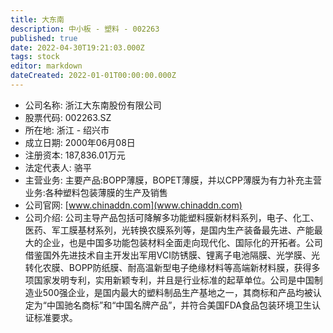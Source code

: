 ```yaml
---
title: 大东南
description: 中小板 - 塑料 - 002263
published: true
date: 2022-04-30T19:21:03.000Z
tags: stock
editor: markdown
dateCreated: 2022-01-01T00:00:00.000Z
---
```


- 公司名称: 浙江大东南股份有限公司
- 股票代码: 002263.SZ
- 所在地: 浙江 - 绍兴市
- 成立日期: 2000年06月08日
- 注册资本: 187,836.01万元
- 法定代表人: 骆平
- 主营业务: 主要产品:BOPP薄膜，BOPET薄膜，并以CPP薄膜为有力补充主营业务:各种塑料包装薄膜的生产及销售
- 公司官网: [www.chinaddn.com](www.chinaddn.com)
- 公司介绍: 公司主导产品包括可降解多功能塑料膜新材料系列，电子、化工、医药、军工膜基材系列，光转换农膜系列等，是国内生产装备最先进、产能最大的企业，也是中国多功能包装材料全面走向现代化、国际化的开拓者。公司借鉴国外先进技术自主开发出军用VCI防锈膜、锂离子电池隔膜、光学膜、光转化农膜、BOPP防纸膜、耐高温新型电子绝缘材料等高端新材料膜，获得多项国家发明专利，实用新颖专利，并且是行业标准的起草单位。公司是中国制造业500强企业，是国内最大的塑料制品生产基地之一，其商标和产品均被认定为“中国驰名商标”和“中国名牌产品”，并符合美国FDA食品包装环境卫生认证标准要求。


